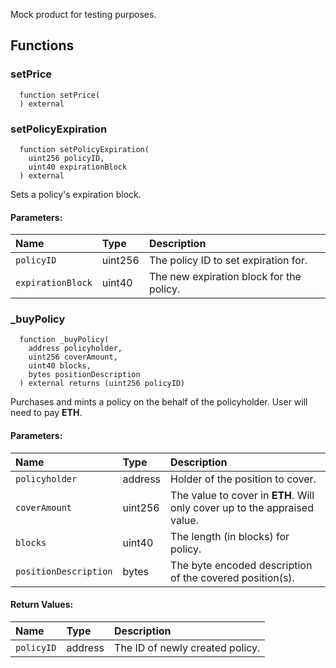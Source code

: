 Mock product for testing purposes.


## Functions
### setPrice
```solidity
  function setPrice(
  ) external
```




### setPolicyExpiration
```solidity
  function setPolicyExpiration(
    uint256 policyID,
    uint40 expirationBlock
  ) external
```
Sets a policy's expiration block.


#### Parameters:
| Name | Type | Description                                                          |
| :--- | :--- | :------------------------------------------------------------------- |
|`policyID` | uint256 | The policy ID to set expiration for.
|`expirationBlock` | uint40 | The new expiration block for the policy.

### _buyPolicy
```solidity
  function _buyPolicy(
    address policyholder,
    uint256 coverAmount,
    uint40 blocks,
    bytes positionDescription
  ) external returns (uint256 policyID)
```
Purchases and mints a policy on the behalf of the policyholder.
User will need to pay **ETH**.


#### Parameters:
| Name | Type | Description                                                          |
| :--- | :--- | :------------------------------------------------------------------- |
|`policyholder` | address | Holder of the position to cover.
|`coverAmount` | uint256 | The value to cover in **ETH**. Will only cover up to the appraised value.
|`blocks` | uint40 | The length (in blocks) for policy.
|`positionDescription` | bytes | The byte encoded description of the covered position(s).

#### Return Values:
| Name                           | Type          | Description                                                                  |
| :----------------------------- | :------------ | :--------------------------------------------------------------------------- |
|`policyID`| address | The ID of newly created policy.
